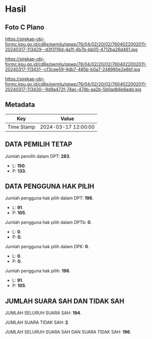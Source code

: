 # Hasil

## Foto C Plano

https://sirekap-obj-formc.kpu.go.id/cd6e/pemilu/ppwp/76/04/02/20/02/7604022002011-20240317-113429--d3f3116d-4a1f-4b7b-bb05-4712ba26d461.jpg

https://sirekap-obj-formc.kpu.go.id/cd6e/pemilu/ppwp/76/04/02/20/02/7604022002011-20240317-113431--cf3cee59-9db7-485b-b0a7-248980e2e6bf.jpg

https://sirekap-obj-formc.kpu.go.id/cd6e/pemilu/ppwp/76/04/02/20/02/7604022002011-20240317-113430--9d9a472f-74ac-474b-aa2b-5b0adb6e6add.jpg


## Metadata

| Key        | Value               |
| ---------- | ------------------- |
| Time Stamp | 2024-03-17 12:00:00 |


## DATA PEMILIH TETAP

Jumlah pemilih dalam DPT: **283**.
 * L: **150**.
 * P: **133**.

## DATA PENGGUNA HAK PILIH

Jumlah pengguna hak pilih dalam DPT: **196**.
 * L: **91**.
 * P: **105**.

Jumlah pengguna hak pilih dalam DPTb: **0**.
 * L: **0**.
 * P: **0**.

Jumlah pengguna hak pilih dalam DPK: **0**.
 * L: **0**.
 * P: **0**.

Jumlah pengguna hak pilih: **196**.
 * L: **91**.
 * P: **105**.

## JUMLAH SUARA SAH DAN TIDAK SAH

JUMLAH SELURUH SUARA SAH: **194**.

JUMLAH SUARA TIDAK SAH: **2**.

JUMLAH SELURUH SUARA SAH DAN SUARA TIDAK SAH: **196**.


